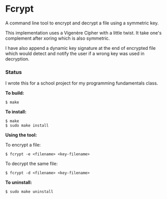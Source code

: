 # Fcrypt

A command line tool to encrypt and decrypt a file using a symmetric key.

This implementation uses a Vigenère Cipher with a little twist. It take one's complement after xoring which is also symmetric.

I have also append a dynamic key signature at the end of encrypted file which would detect and notify the user if a wrong key was used in decryption.

### Status

I wrote this for a school project for my programming fundamentals class.

**To build:**

```
$ make
```

**To install:**

```
$ make
$ sudo make install
```

**Using the tool:**

To encrypt a file:

```
$ fcrypt -e <filename> <key-filename>
```

To decrypt the same file:

```
$ fcrypt -d <filename> <key-filename>
```

**To uninstall:**
```
$ sudo make uninstall
```
